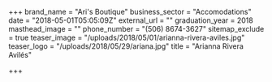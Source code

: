 +++
brand_name = "Ari's Boutique"
business_sector = "Accomodations"
date = "2018-05-01T05:05:09Z"
external_url = ""
graduation_year = 2018
masthead_image = ""
phone_number = "(506) 8674-3627"
sitemap_exclude = true
teaser_image = "/uploads/2018/05/01/arianna-rivera-aviles.jpg"
teaser_logo = "/uploads/2018/05/29/ariana.jpg"
title = "Arianna Rivera Avilés"

+++
